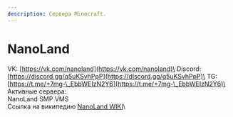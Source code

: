 ```yaml
---
description: Сервера Minecraft.
---
```


# NanoLand

VK: [https://vk.com/nanoland](https://vk.com/nanoland)\
Discord: [https://discord.gg/q5uKSvhPpP](https://discord.gg/q5uKSvhPpP)\
TG: [https://t.me/+7mg-\_EbbWEIzN2Y6](https://t.me/+7mg-\_EbbWEIzN2Y6)\
\
Активные сервера:\
NanoLand SMP VMS\
Ссылка на википедию [NanoLand WIKI](https://app.gitbook.com/o/APt8KcNynn7lqhHzfaer/s/cSaaGA448nHKkI33ivDK/ "mention")\


